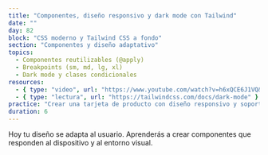 ```yaml
---
title: "Componentes, diseño responsivo y dark mode con Tailwind"
date: ""
day: 82
block: "CSS moderno y Tailwind CSS a fondo"
section: "Componentes y diseño adaptativo"
topics:
  - Componentes reutilizables (@apply)
  - Breakpoints (sm, md, lg, xl)
  - Dark mode y clases condicionales
resources:
  - { type: "video", url: "https://www.youtube.com/watch?v=h6xQCE6J1VQ&t=3600s" }
  - { type: "lectura", url: "https://tailwindcss.com/docs/dark-mode" }
practice: "Crear una tarjeta de producto con diseño responsivo y soporte para modo oscuro."
duration: 6
---
```


Hoy tu diseño se adapta al usuario. Aprenderás a crear componentes que responden al dispositivo y al entorno visual.
